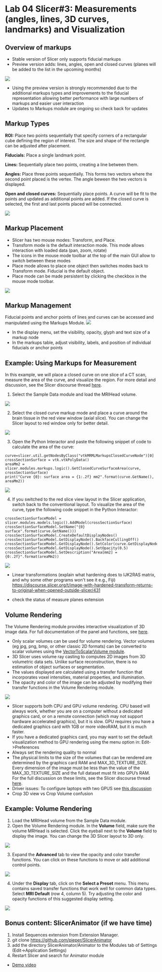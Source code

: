 # Lab 04 Slicer#3: Measurements (angles, lines, 3D curves, landmarks) and Visualization 
## Overview of markups
* Stable version of Slicer only supports fiducial markups 
* Preview version adds: lines, angles, open and closed curves (planes will be added to the list in the upcoming months)
<img src="https://github.com/SlicerMorph/S_2019/blob/master/Lab04_Slicer%233_Measurements_Visualization/images/MarkupWidgets.png">

* Using the preview version is strongly recommended due to the additional markups types and improvements to the fiducial representation  allowing better performance with large numbers of markups and easier user interaction
* Updates to Markups module are ongoing so check back for updates
## Markup Types
**ROI:**
Place two points sequentially that specify corners of a rectangular cube defining the region of interest. The size and shape of the rectangle can be adjusted after placement.

**Fiducials:**
Place a single landmark point.

**Lines:**
Sequentially place two points, creating a line between them.

**Angles:**
Place three points sequentially. This forms two vectors where the second point placed is the vertex. The angle beween the two vectors is displayed.

**Open and closed curves:**
Sequentially place points. A curve will be fit to the points and updated as additional points are added. If the closed curve is selected, the first and last points placed will be connected.

<img src="https://github.com/SlicerMorph/S_2019/blob/master/Lab04_Slicer%233_Measurements_Visualization/images/MarkupTypes.png">

## Markup Placement
  * Slicer has two mouse modes: Transform, and Place. 
  * Transform mode is the default interaction mode. This mode allows interaction with loaded data (pan, zoom, rotate)
  * The icons in the mouse mode toolbar at the top of the main GUI allow to switch between these modes
  * Place mode allows to place one object then switches modes back to Transform mode. Fiducial is the default object.
  * Place mode can be made persistent by clicking the checkbox in the mouse mode toolbar.
<img src="https://github.com/SlicerMorph/S_2019/blob/master/Lab04_Slicer%233_Measurements_Visualization/images/FiducialPersistence.png">

## Markup Management
Fiducial points and anchor points of lines and curves can be accessed and manipulated using the Markups Module. 
<img src="https://github.com/SlicerMorph/S_2019/blob/master/Lab04_Slicer%233_Measurements_Visualization/images/markupsModule.png">
* In the display menu, set the visibility, opacity, glyph and text size of a markup node
* In the markups table, adjust visibility, labels, and position of individual fiducials or anchor points

## Example: Using Markups for Measurement
In this example, we will place a closed curve on one slice of a CT scan, measure the area of the curve, and visualize the region. For more detail and discussion, see the Slicer discourse thread [here](https://discourse.slicer.org/t/how-can-i-calculate-an-area-on-a-ct-image-i-can-calculate-volumes-mm-3-but-not-areas-mm-2/1549/7).

1. Select the Sample Data module and load the MRIHead volume. 
 <img src="https://github.com/SlicerMorph/S_2019/blob/master/Lab04_Slicer%233_Measurements_Visualization/images/sampleData.png">

2. Select the closed curve markup mode and place a curve around the brain tissue in the red view window (axial slice). You can change the Slicer layout to red window only for better detail.
<img src="https://github.com/SlicerMorph/S_2019/blob/master/Lab04_Slicer%233_Measurements_Visualization/images/CurveOnRed.png">

3. Open the Python Interactor and paste the following snippet of code to calculate the area of the curve:
```
curve=slicer.util.getNodesByClass("vtkMRMLMarkupsClosedCurveNode")[0]
crossSectionSurface = vtk.vtkPolyData()
areaMm2 = slicer.modules.markups.logic().GetClosedCurveSurfaceArea(curve, crossSectionSurface)
print("Curve {0}: surface area = {1:.2f} mm2".format(curve.GetName(), areaMm2))
```
<img src="https://github.com/SlicerMorph/S_2019/blob/master/Lab04_Slicer%233_Measurements_Visualization/images/pythonInteract.png">


4. If you switched to the red slice view layout in the Slicer application, switch back to the conventional layout. To visualize the area of the curve, type the following code snippet in the Python Interactor:
```
crossSectionSurfaceModel = slicer.modules.models.logic().AddModel(crossSectionSurface)
crossSectionSurfaceModel.SetName("{0} surface".format(curve.GetName()))
crossSectionSurfaceModel.CreateDefaultDisplayNodes()
crossSectionSurfaceModel.GetDisplayNode().BackfaceCullingOff()
crossSectionSurfaceModel.GetDisplayNode().SetColor(curve.GetDisplayNode().GetColor())
crossSectionSurfaceModel.GetDisplayNode().SetOpacity(0.5)
crossSectionSurfaceModel.SetDescription("Area[mm2] = {0:.2f}".format(areaMm2))
```
 <img src="https://github.com/SlicerMorph/S_2019/blob/master/Lab04_Slicer%233_Measurements_Visualization/images/VisualizingCurveArea.png">


* Linear transformations (explain what hardening does to IJK2RAS matrix, and why some other programs won't see it e.g., Fiji) https://discourse.slicer.org/t/image-with-hardened-transform-returns-to-original-when-opened-outside-slicer/431

* check the status of measure planes extension 

## Volume Rendering
The Volume Rendering module provides interactive visualization of 3D image data. For full documentation of the panel and functions, see [here](https://www.slicer.org/wiki/Documentation/Nightly/Modules/VolumeRendering#Panels_and_their_use).
* Only scalar volumes can be used for volume rendering. Vector volumes (eg jpg, png, bmp, or other classic 2D formats) can be converted to scalar volumes using the [VectorToScalarVolume module](https://www.slicer.org/wiki/Documentation/Nightly/Modules/VectorToScalarVolume).
* 3D Slicer uses volume ray casting to computes 2D images from 3D volumetric data sets. Unlike surface reconstruction, there is no estimation of object surfaces or segmentation.
* The values displayed are calculated using a transfer function that incorporates voxel intensities, material properties, and illumination.
* The opacity and color of the image can be adjusted by modifying their transfer functions in the Volume Rendering module.

 <img src="https://github.com/SlicerMorph/S_2019/blob/master/Lab04_Slicer%233_Measurements_Visualization/images/volumeRenderTF.png">
 
* Slicer supports both CPU and GPU volume rendering. CPU based will always work, whether you are on a computer without a dedicated graphics card, or on a remote connection (which may not support hardware accelerated graphics), but it is slow. GPU requires you have a dedicated graphics card with 1GB or more videoRAM, but it is much faster. 
* If you have a dedicated graphics card, you may want to set the default visualization method to GPU rendering using the menu option in: Edit->Preferences 
* Always set the rendering quality to normal 
* The physical limits to the size of the volumes that can be rendered are determined by the graphics card RAM and MAX_3D_TEXTURE_SIZE. Every dimension of the image must be less than the value of the MAX_3D_TEXTURE_SIZE and the full dataset must fit into GPU’s RAM. For the full discussion on these limits, see the Slicer discourse thread [here](https://discourse.slicer.org/t/what-spec-gpu-is-required-for-gpu-volumentric-rendering/1596).
* Driver issues: To configure laptops with two GPUS see [this discussion](https://discourse.slicer.org/t/can-i-choose-which-gpu-to-use/3149)
* Crop 3D view vs Crop Volume confusion
## Example: Volume Rendering 
1. Load the MRIHead volume from the Sample Data module.
2. Open the Volume Rendering module. In the **Volume** field, make sure the volume MRHead is selected. Click the eyeball next to the **Volume** field to display the image. You can change the 3D Slicer layout to 3D only.

<img src="https://github.com/SlicerMorph/S_2019/blob/master/Lab04_Slicer%233_Measurements_Visualization/images/initialDisplay.png">

3. Expand the **Advanced** tab to view the opacity and color transfer functions. You can click on these functions to move or add additional control points.
<img src="https://github.com/SlicerMorph/S_2019/blob/master/Lab04_Slicer%233_Measurements_Visualization/images/initialTF.png">

4. Under the **Display** tab, click on the **Select a Preset** menu. This menu contains saved transfer functions that work well for common data types. Select **MRI Default** (row 4, column 5). Try adjusting the color and opacity functions of this suggested display setting.
<img src="https://github.com/SlicerMorph/S_2019/blob/master/Lab04_Slicer%233_Measurements_Visualization/images/colorPreset.png">

## Bonus content: SlicerAnimator (if we have time)
1. Install Sequences extension from Extension Manager.
2. git clone https://github.com/pieper/SlicerAnimator
3. add the directory SlicerAnimator/Animator to the Modules tab of Settings (Edit->Application Settings)
4. Restart Slicer and search for Animator module 

* [Demo video](https://youtu.be/9GBekYcJR4E)
